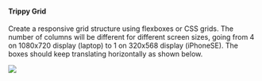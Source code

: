 #### Trippy Grid

Create a responsive grid structure using flexboxes or CSS grids. The number of columns will be different for different screen sizes, going from 4 on 1080x720 display (laptop) to 1 on 320x568 display (iPhoneSE). The boxes should keep translating horizontally as shown below.

![](https://gfycat.com/hardediblefossa)

